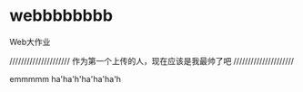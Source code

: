 ﻿# webbbbbbbb
Web大作业

/////////////////////
作为第一个上传的人，现在应该是我最帅了吧
/////////////////////

emmmmm
ha'ha'h'ha'ha'ha'h

